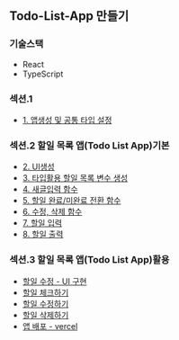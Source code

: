## Todo-List-App 만들기

### 기술스택 
+ React
+ TypeScript

### 섹션.1
+ <a href="https://github.com/pan6603/todo-list-app/blob/main/%EC%84%B9%EC%85%981/1.%20%EC%95%B1%EC%83%9D%EC%84%B1%20%EB%B0%8F%20%EA%B3%B5%ED%86%B5%20%ED%83%80%EC%9E%85%20%EC%84%A4%EC%A0%95.md">1. 앱생성 및 공통 타입 설정</a>
### 섹션.2 할일 목록 앱(Todo List App)기본
+ <a href="https://github.com/pan6603/todo-list-app/blob/main/%EC%84%B9%EC%85%98.2%20%ED%95%A0%EC%9D%BC%20%EB%AA%A9%EB%A1%9D%20%EC%95%B1(Todo%20List%20App)%EA%B8%B0%EB%B3%B8/UI%20%EC%83%9D%EC%84%B1.md">2. UI생성</a>
+ <a href="https://github.com/pan6603/todo-list-app/blob/main/%EC%84%B9%EC%85%98.2%20%ED%95%A0%EC%9D%BC%20%EB%AA%A9%EB%A1%9D%20%EC%95%B1(Todo%20List%20App)%EA%B8%B0%EB%B3%B8/3.%20%ED%83%80%EC%9E%85%ED%99%9C%EC%9A%A9%20%ED%95%A0%EC%9D%BC%20%EB%AA%A9%EB%A1%9D%20%EB%B3%80%EC%88%98%20%EC%83%9D%EC%84%B1.md">3. 타입활용 할일 목록 변수 생성</a>
+ <a href="https://github.com/pan6603/todo-list-app/blob/main/%EC%84%B9%EC%85%98.2%20%ED%95%A0%EC%9D%BC%20%EB%AA%A9%EB%A1%9D%20%EC%95%B1(Todo%20List%20App)%EA%B8%B0%EB%B3%B8/4.%20%EC%83%88%EA%B8%80%EC%9E%85%EB%A0%A5%20%ED%95%A8%EC%88%98.md">4. 새글입력 함수</a>
+ <a href="https://github.com/pan6603/todo-list-app/blob/main/%EC%84%B9%EC%85%98.2%20%ED%95%A0%EC%9D%BC%20%EB%AA%A9%EB%A1%9D%20%EC%95%B1(Todo%20List%20App)%EA%B8%B0%EB%B3%B8/5.%20%ED%95%A0%EC%9D%BC%20%EC%99%84%EB%A3%8C%20%EB%AF%B8%EC%99%84%EB%A3%8C%20%EC%A0%84%ED%99%98%20%ED%95%A8%EC%88%98.md">5. 할일 완료/미완료 전환 함수</a>
+ <a href="https://github.com/pan6603/todo-list-app/blob/main/%EC%84%B9%EC%85%98.2%20%ED%95%A0%EC%9D%BC%20%EB%AA%A9%EB%A1%9D%20%EC%95%B1(Todo%20List%20App)%EA%B8%B0%EB%B3%B8/6.%20%EC%88%98%EC%A0%95%2C%20%EC%82%AD%EC%A0%9C%20%ED%95%A8%EC%88%98.md">6. 수정, 삭제 함수</a>
+ <a href="https://github.com/pan6603/todo-list-app/blob/main/%EC%84%B9%EC%85%98.2%20%ED%95%A0%EC%9D%BC%20%EB%AA%A9%EB%A1%9D%20%EC%95%B1(Todo%20List%20App)%EA%B8%B0%EB%B3%B8/7.%20%ED%95%A0%EC%9D%BC%20%EC%9E%85%EB%A0%A5.md">7. 할일 입력</a>
+ <a href="https://github.com/pan6603/todo-list-app/blob/main/%EC%84%B9%EC%85%98.2%20%ED%95%A0%EC%9D%BC%20%EB%AA%A9%EB%A1%9D%20%EC%95%B1(Todo%20List%20App)%EA%B8%B0%EB%B3%B8/8.%20%ED%95%A0%EC%9D%BC%20%EC%B6%9C%EB%A0%A5.md">8. 할일 출력</a>

### 섹션.3 할일 목록 앱(Todo List App)활용
+ <a href="https://github.com/pan6603/todo-list-app/blob/main/%EC%84%B9%EC%85%98.3%20%ED%95%A0%EC%9D%BC%20%EB%AA%A9%EB%A1%9D%20%EC%95%B1/%ED%95%A0%EC%9D%BC%20%EC%88%98%EC%A0%95%20-%20UI%20%EA%B5%AC%ED%98%84.md">할일 수정 - UI 구현</a>
+ <a href="https://github.com/pan6603/todo-list-app/blob/main/%EC%84%B9%EC%85%98.3%20%ED%95%A0%EC%9D%BC%20%EB%AA%A9%EB%A1%9D%20%EC%95%B1/%ED%95%A0%EC%9D%BC%20%EC%B2%B4%ED%81%AC%ED%95%98%EA%B8%B0.md">할일 체크하기</a>
+ <a href="https://github.com/pan6603/todo-list-app/blob/main/%EC%84%B9%EC%85%98.3%20%ED%95%A0%EC%9D%BC%20%EB%AA%A9%EB%A1%9D%20%EC%95%B1/%ED%95%A0%EC%9D%BC%20%EC%88%98%EC%A0%95%ED%95%98%EA%B8%B0.md">할일 수정하기</a>
+ <a href="https://github.com/pan6603/todo-list-app/blob/main/%EC%84%B9%EC%85%98.3%20%ED%95%A0%EC%9D%BC%20%EB%AA%A9%EB%A1%9D%20%EC%95%B1/%ED%95%A0%EC%9D%BC%20%EC%82%AD%EC%A0%9C%ED%95%98%EA%B8%B0.md">할일 삭제하기</a>
+ <a href="">앱 배포 - vercel</a>



